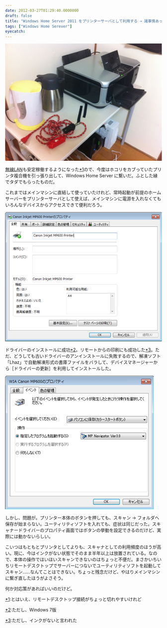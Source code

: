 ```yaml
---
date: 2012-03-27T01:29:40.0000000
draft: false
title: "Windows Home Server 2011 をプリンターサーバとして利用する → 諸事情あってやめた"
tags: ["Windows Home Serever"]
eyecatch: 
---
```

<p><img src="20120327011258.jpg" alt="f:id:daruyanagi:20120327011258j:plain" title="f:id:daruyanagi:20120327011258j:plain" class="hatena-fotolife"></p><p><a class="keyword" href="http://d.hatena.ne.jp/keyword/%CC%B5%C0%FELAN">無線LAN</a>も安定稼働するようになった<a href="#f1" name="fn1" title="とはいえ、リモートデスクトップ接続がちょっと切れやすいけれど">*1</a>ので、今度はホコリをカブっていたプリンタ複合機を引っ張り出して、Windows Home Server に繋いだ。ふとした縁でタダでもらったものだ。</p><p>これまではメインマシンに直結して使っていたけれど、常時起動が前提のホームサーバーをプリンターサーバとして使えば、メインマシンに電源を入れなくてもいろんなデバイスからアクセスできて便利だろう。</p><p><img src="20120327011912.png" alt="f:id:daruyanagi:20120327011912p:plain" title="f:id:daruyanagi:20120327011912p:plain" class="hatena-fotolife"></p><p>ドライバーのインストールに成功<a href="#f2" name="fn2" title="ただし、Windows 7版">*2</a>。リモートからの印刷にも成功した<a href="#f3" name="fn3" title="ただし、インクがないと言われた">*3</a>。ただ、どうしても古いドライバーのアンインストールに失敗するので、解凍ソフト「Lhaz」で自動解凍形式の書庫ファイルをバラして、デバイスマネージャーから［ドライバーの更新］を利用してインストールした。</p><p><img src="20120327012033.png" alt="f:id:daruyanagi:20120327012033p:plain" title="f:id:daruyanagi:20120327012033p:plain" class="hatena-fotolife"></p><p>しかし、問題が。プリンター本体のボタンを押しても、スキャン → フォルダへ保存が始まらない。ユーティリティソフトを入れても、症状は同じだった。スキャナードライバーのプロパティ画面ではボタンの挙動を設定できるのだけど、実際には動かないらしい。</p><p>こいつはもともとプリンタとしてよりも、スキャナとしての利用頻度のほうが高い。現に、今はインクがない状態でそのまま半年以上は放置されている。なので、本体の操作でほいほいスキャンできないのはちょっと不便だ。まさかいちいちリモートデスクトップでサーバーにつないでユーティリティソフトを起動してスキャン……なんてことはできない。ちょっと残念だけど、やはりメインマシンに繋ぎ直したほうがよさそう。</p><p>何か対応策があればいいのだけど。</p>
<div class="footnote">
<p class="footnote"><a href="#fn1" name="f1" class="footnote-number">*1</a><span class="footnote-delimiter">:</span><span class="footnote-text">とはいえ、リモートデスクトップ接続がちょっと切れやすいけれど</span></p>
<p class="footnote"><a href="#fn2" name="f2" class="footnote-number">*2</a><span class="footnote-delimiter">:</span><span class="footnote-text">ただし、Windows 7版</span></p>
<p class="footnote"><a href="#fn3" name="f3" class="footnote-number">*3</a><span class="footnote-delimiter">:</span><span class="footnote-text">ただし、インクがないと言われた</span></p>
</div>